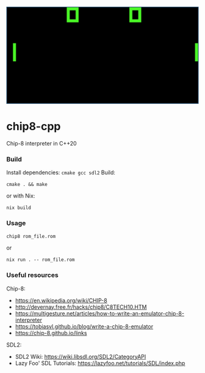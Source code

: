 ![screenshot](./assets/screenshot.png)

# chip8-cpp
Chip-8 interpreter in C++20

### Build
Install dependencies: `cmake gcc sdl2`
Build:
```
cmake . && make
```

or with Nix:
```
nix build
```

### Usage
```
chip8 rom_file.rom
```
or
```
nix run . -- rom_file.rom
```

### Useful resources

Chip-8:
- https://en.wikipedia.org/wiki/CHIP-8
- http://devernay.free.fr/hacks/chip8/C8TECH10.HTM
- https://multigesture.net/articles/how-to-write-an-emulator-chip-8-interpreter
- https://tobiasvl.github.io/blog/write-a-chip-8-emulator
- https://chip-8.github.io/links

SDL2:
- SDL2 Wiki: https://wiki.libsdl.org/SDL2/CategoryAPI
- Lazy Foo' SDL Tutorials: https://lazyfoo.net/tutorials/SDL/index.php
